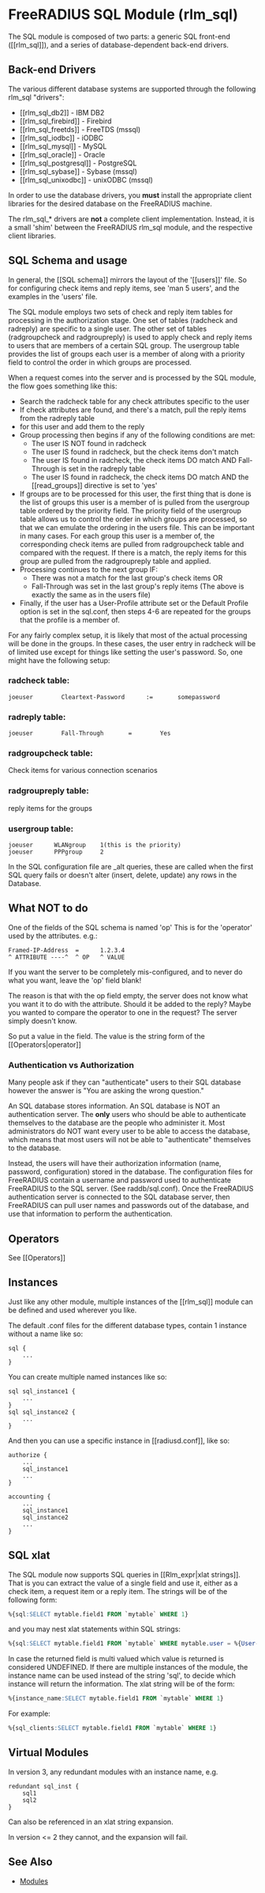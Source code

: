 # FreeRADIUS SQL Module (rlm_sql)

The SQL module is composed of two parts: a generic SQL front-end ([[rlm_sql]]), and a series of
database-dependent back-end drivers.

## Back-end Drivers

The various different database systems are supported through the following rlm_sql "drivers":
* [[rlm_sql_db2]] - IBM DB2
* [[rlm_sql_firebird]] - Firebird
* [[rlm_sql_freetds]] - FreeTDS (mssql)
* [[rlm_sql_iodbc]] - iODBC
* [[rlm_sql_mysql]] - MySQL
* [[rlm_sql_oracle]] - Oracle
* [[rlm_sql_postgresql]] - PostgreSQL
* [[rlm_sql_sybase]] - Sybase (mssql)
* [[rlm_sql_unixodbc]] - unixODBC (mssql)

In order to use the database drivers, you **must** install the appropriate client libraries for the
desired database on the FreeRADIUS machine.

The rlm_sql_* drivers are **not** a complete client implementation. Instead, it is a small 'shim'
between the FreeRADIUS rlm_sql module, and the respective client libraries.

## SQL Schema and usage

In general, the [[SQL schema]] mirrors the layout of the '[[users]]' file. So for configuring check
items and reply items, see 'man 5 users', and the examples in the 'users' file.

The SQL module employs two sets of check and reply item tables for processing in the authorization
stage.  One set of tables (radcheck and radreply) are specific to a single user.  The other set of
tables (radgroupcheck and radgroupreply) is used to apply check and reply items to users that are
members of a certain SQL group.  The usergroup table provides the list of groups each user is a
member of along with a priority field to control the order in which groups are processed.

When a request comes into the server and is processed by the SQL module, the flow goes something
like this:

* Search the radcheck table for any check attributes specific to the user
* If check attributes are found, and there's a match, pull the reply items from the radreply table
* for this user and add them to the reply
* Group processing then begins if any of the following conditions are met:
  * The user IS NOT found in radcheck
  * The user IS found in radcheck, but the check items don't match
  * The user IS found in radcheck, the check items DO match AND Fall-Through is set in the radreply table
  * The user IS found in radcheck, the check items DO match AND the [[read_groups]] directive is set to 'yes'
* If groups are to be processed for this user, the first thing that is done is the list of groups
  this user is a member of is pulled from the usergroup table ordered by the priority field.  The
  priority field of the usergroup table allows us to control the order in which groups are processed,
  so that we can emulate the ordering in the users file. This can be important in many cases.
  For each group this user is a member of, the corresponding check items are pulled from
  radgroupcheck table and compared with the request.  If there is a match, the reply items for this
  group are pulled from the radgroupreply table and applied.
* Processing continues to the next group IF:
  * There was not a match for the last group's check items OR
  * Fall-Through was set in the last group's reply items (The above is exactly the same as in the
    users file)
* Finally, if the user has a User-Profile attribute set or the Default Profile option is set in the
  sql.conf, then steps 4-6 are repeated for the groups that the profile is a member of.
  
For any fairly complex setup, it is likely that most of the actual processing will be done in the
groups.  In these cases, the user entry in radcheck will be of limited use except for things like
setting the user's password.  So, one might have the following setup:

### radcheck table:
```text
joeuser        Cleartext-Password      :=       somepassword
```

### radreply table:
```text
joeuser        Fall-Through       =        Yes
```

### radgroupcheck table:
Check items for various connection scenarios

### radgroupreply table:
reply items for the groups

### usergroup table:
```text
joeuser      WLANgroup    1(this is the priority)
joeuser      PPPgroup     2
```

In the SQL configuration file are _alt queries, these are called when the first SQL query fails or
doesn't alter (insert, delete, update) any rows in the Database.

## What NOT to do

One of the fields of the SQL schema is named 'op'  This is for the 'operator' used by the
attributes.  e.g.:

```text
Framed-IP-Address  =      1.2.3.4
^ ATTRIBUTE ----^  ^ OP   ^ VALUE
```
If you want the server to be completely mis-configured, and to never do what you want, leave the
'op' field blank!

The reason is that with the op field empty, the server does  not know what you want it to do with
the attribute. Should it be added to the reply? Maybe you wanted to compare the operator to one in
the request? The server simply doesn't know.

So put a value in the field. The value is the string form of the [[Operators|operator]]

### Authentication vs Authorization

Many people ask if they can "authenticate" users to their SQL database however the answer is "You
are asking the wrong question."

An SQL database stores information. An SQL database is NOT an authentication server. The
**only** users who should be able to authenticate themselves to the database
are the people who administer it.  Most administrators do NOT want every user to be able to access
the database, which means that most users will not be able to "authenticate" themselves to the
database.

Instead, the users will have their authorization information (name, password, configuration) stored
in the database.  The configuration files for FreeRADIUS contain a username and password used to
authenticate FreeRADIUS to the SQL server.  (See raddb/sql.conf). Once the FreeRADIUS authentication
server is connected to the SQL database server, then FreeRADIUS can pull user names and passwords
out of the database, and use that information to perform the authentication.

## Operators

See [[Operators]]

## Instances

Just like any other module, multiple instances of the [[rlm_sql]] module can be defined and used
wherever you like.

The default .conf files for the different database types, contain 1 instance without a name like so:

```text
sql {
	...
}
```

You can create multiple named instances like so:

```text
sql sql_instance1 {
	...
}
sql sql_instance2 {
	...
}
```

And then you can use a specific instance in [[radiusd.conf]], like so:

```text
authorize {
	...
	sql_instance1
	...
}

accounting {
	...
	sql_instance1
	sql_instance2
	...
}
```

## SQL xlat
The SQL module now supports SQL queries in [[Rlm_expr|xlat strings]]. That is you can extract  the
value of a single field and use it, either as a check item, a request item or a reply item.
The strings will be of the following form:

```sql
%{sql:SELECT mytable.field1 FROM `mytable` WHERE 1}
```

and you may nest xlat statements within SQL strings:

```sql
%{sql:SELECT mytable.field1 FROM `mytable` WHERE mytable.user = %{User-Name}}
```

In case the returned field is multi valued which value is returned is considered UNDEFINED. If there
are multiple instances of the module, the instance name can be used instead of the string 'sql', to
decide which instance will return the information. The xlat string will be of the form:

```sql
%{instance_name:SELECT mytable.field1 FROM `mytable` WHERE 1}
```
For example:

```sql
%{sql_clients:SELECT mytable.field1 FROM `mytable` WHERE 1}
```

## Virtual Modules

In version 3, any redundant modules with an instance name, e.g.

```text
redundant sql_inst {
	sql1
	sql2
}
```

Can also be referenced in an xlat string expansion.

In version <= 2 they cannot, and the expansion will fail.

## See Also

* [Modules](modules/)
